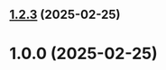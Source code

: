 ## [1.2.3](https://github.com/aganastasiii/git-extended/compare/1.0.0...1.2.3) (2025-02-25)



# 1.0.0 (2025-02-25)



